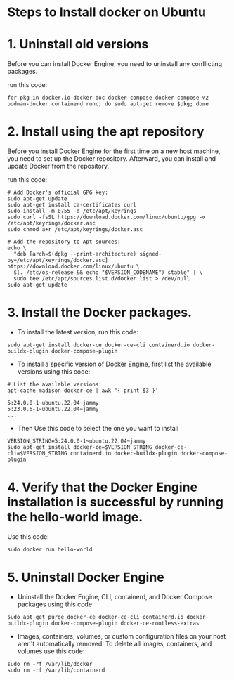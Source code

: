 # Steps to Install docker on Ubuntu

# 1. Uninstall old versions

Before you can install Docker Engine, you need to uninstall any conflicting packages.

run this code:

```
for pkg in docker.io docker-doc docker-compose docker-compose-v2 podman-docker containerd runc; do sudo apt-get remove $pkg; done
```

# 2. Install using the apt repository

Before you install Docker Engine for the first time on a new host machine, you need to set up the Docker repository. Afterward, you can install and update Docker from the repository.

run this code: 

```
# Add Docker's official GPG key:
sudo apt-get update
sudo apt-get install ca-certificates curl
sudo install -m 0755 -d /etc/apt/keyrings
sudo curl -fsSL https://download.docker.com/linux/ubuntu/gpg -o /etc/apt/keyrings/docker.asc
sudo chmod a+r /etc/apt/keyrings/docker.asc

# Add the repository to Apt sources:
echo \
  "deb [arch=$(dpkg --print-architecture) signed-by=/etc/apt/keyrings/docker.asc] https://download.docker.com/linux/ubuntu \
  $(. /etc/os-release && echo "$VERSION_CODENAME") stable" | \
  sudo tee /etc/apt/sources.list.d/docker.list > /dev/null
sudo apt-get update
```
# 3. Install the Docker packages.

- To install the latest version, run this code:

```
sudo apt-get install docker-ce docker-ce-cli containerd.io docker-buildx-plugin docker-compose-plugin
```

- To install a specific version of Docker Engine, first list the available versions using this code:

```
# List the available versions:
apt-cache madison docker-ce | awk '{ print $3 }'

5:24.0.0-1~ubuntu.22.04~jammy
5:23.0.6-1~ubuntu.22.04~jammy
...
```

- Then Use this code to select the one you want to install

```
VERSION_STRING=5:24.0.0-1~ubuntu.22.04~jammy
sudo apt-get install docker-ce=$VERSION_STRING docker-ce-cli=$VERSION_STRING containerd.io docker-buildx-plugin docker-compose-plugin

```

# 4. Verify that the Docker Engine installation is successful by running the hello-world image.

Use this code: 

```
sudo docker run hello-world

```

# 5. Uninstall Docker Engine

- Uninstall the Docker Engine, CLI, containerd, and Docker Compose packages using this code

```
sudo apt-get purge docker-ce docker-ce-cli containerd.io docker-buildx-plugin docker-compose-plugin docker-ce-rootless-extras
```

- Images, containers, volumes, or custom configuration files on your host aren't automatically removed. To delete all images, containers, and volumes use this code: 

```
sudo rm -rf /var/lib/docker
sudo rm -rf /var/lib/containerd
```
